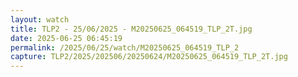```yaml
---
layout: watch
title: TLP2 - 25/06/2025 - M20250625_064519_TLP_2T.jpg
date: 2025-06-25 06:45:19
permalink: /2025/06/25/watch/M20250625_064519_TLP_2
capture: TLP2/2025/202506/20250624/M20250625_064519_TLP_2T.jpg
---
```


